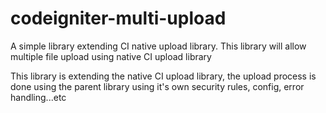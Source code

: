 # codeigniter-multi-upload
A simple library extending CI native upload library. This library will allow multiple file upload using native CI upload library

This library is extending the native CI upload library, the upload process is done using the parent library using it's own security rules, config, error handling...etc
